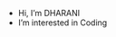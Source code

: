 - Hi, I’m DHARANI
- I’m interested in Coding 

<!---
RSD-004/RSD-004 is a ✨ special ✨ repository because its `README.md` (this file) appears on your GitHub profile.
You can click the Preview link to take a look at your changes.
--->
